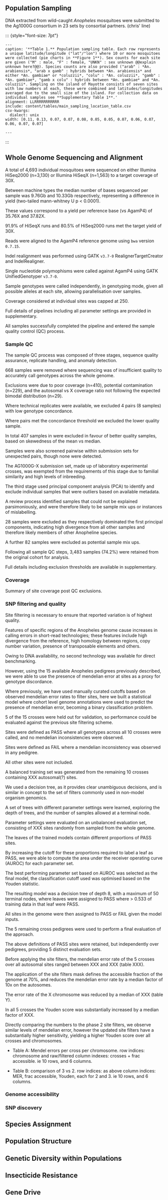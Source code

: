 ## Population Sampling

DNA extracted from wild-caught _Anopheles_ mosquitoes were submitted to the Ag1000G consortium in 23 sets by consortial partners. (chris' line)

::: {style="font-size: 7pt"}
```table
---
caption: '**Table 1.** Population sampling table. Each row represents a unique latitude/longitude ("lat"/"lon") where 10 or more mosquitoes were collected (pie charts in **Figure 1**). Sex counts for each site are given ("M" : male, "F" : female, "UNKN" : sex unknown @@explain unknown here?@@). Species counts are also provided ("arab" : *An. arabiensis*, "arab x gamb" : hybrids between *An. arabiensis* and either *An. gambiae* or *coluzzii*, "colu" : *An. coluzzii*, "gamb" : *An. gambiae*, "gamb x colu" : hybrids between *An. gambiae* and *An. coluzzii*. Sampling on the island of Mayotte consists of seven sites with low numbers at each, these were combined and latitudes/longitudes averaged due to the small size of the island. For collection data on individual samples see **Supplementary Table 1**.'
alignment: LLRRRRRRRRRRR
include: content/tables/main_sampling_location_table.csv
csv-kwargs:
  dialect: unix
width: [0.11, 0.13, 0.07, 0.07, 0.08, 0.05, 0.05, 0.07, 0.06, 0.07, 0.06, 0.07, 0.07]

---
```
:::

## Whole Genome Sequencing and Alignment

A total of 4,693 individual mosquitoes were sequenced on either Illumina HiSeq2000 (n=3,130) or Illumina HiSeqX (n=1,563) to a target coverage of 30X.

Between machine types the median number of bases sequenced per sample was 9.76Gb and 10.33Gb respectively, representing a difference in yield (two-tailed mann-whitney U p < 0.0001).

These values correspond to a yield per reference base (vs AgamP4) of 35.76X and 37.82X. 

91.9% of HiSeqX runs and 80.5% of HiSeq2000 runs met the target yield of 30X.

Reads were aligned to the AgamP4 reference genome using `bwa` version `0.7.15`.

Indel realignment was performed using GATK `v3.7-0` RealignerTargetCreator and IndelRealigner. 

Single nucleotide polymophisms were called against AgamP4 using GATK UnifiedGenotyper `v3.7-0`.

Sample genotypes were called independently, in genotyping mode, given all possible alleles at each site, allowing parallelisation over samples.

Coverage considered at individual sites was capped at 250.

Full details of pipelines including all parameter settings are provided in supplementary.

All samples successfully completed the pipeline and entered the sample quality control (QC) process.

### Sample QC

The sample QC process was composed of three stages, sequence quality assurance, replicate handling, and anomaly detection.

668 samples were removed where sequencing was of insufficient quality to accurately call genotypes across the whole genome.

Exclusions were due to poor coverage (n=410), potential contamination (n=229), and the autosomal vs X coverage ratio not following the expected bimodal distribution (n=29).

Where technical replicates were available, we excluded 4 pairs (8 samples) with low genotype concordance. 

Where pairs met the concordance threshold we excluded the lower quality sample.

In total 407 samples in were excluded in favour of better quality samples, based on skewedness of the mean vs median.

Samples were also screened pairwise within submission sets for unexpected pairs, though none were detected.

The AG1000G-X submission set, made up of laboratory experimental crosses, was exempted from the requirements of this stage due to familial similarity and high levels of inbreeding.

The third stage used principal component analysis (PCA) to identify and exclude individual samples that were outliers based on available metadata.

A review process identified samples that could not be explained parsimoniously, and were therefore likely to be sample mix ups or instances of mislabelling.

28 samples were excluded as they respectively dominated the first principal components, indicating high divergence from all other samples and therefore likely members of other Anopheline species.

A further 82 samples were excluded as potential sample mix ups.

Following all sample QC steps, 3,483 samples (74.2%) were retained from the original cohort for analysis.

Full details including exclusion thresholds are available in supplementary.

### Coverage

Summary of site coverage post QC exclusions.

### SNP filtering and quality

Site filtering is necessary to ensure that reported variation is of highest quality.

Features of specific regions of the Anopheles genome cause increases in calling errors in short-read technologies; these features include high divergence from the reference, high homology between regions, copy number variation, presence of transposable elements and others.

Owing to DNA availability, no second technology was available for direct benchmarking.

However, using the 15 available Anopheles pedigrees previously described, we were able to use the presence of mendelian error at sites as a proxy for genotype discordance.

Where previously, we have used manually curated cutoffs based on observed mendelian error rates to filter sites, here we built a statistical model where cohort level genome annotations were used to predict the presence of mendelian error, becoming a binary classification problem.

5 of the 15 crosses were held out for validation, so performance could be evaluated against the previous site filtering scheme.

Sites were defined as PASS where all genotypes across all 10 crosses were called, and no mendelian inconsistencies were observed.

Sites were defined as FAIL where a mendelian inconsistency was observed in any pedigree.

All other sites were not included.

A balanced training set was generated from the remaining 10 crosses containing XXX autosomal(?) sites.

We used a decision tree, as it provides clear unambiguous decisions, and is similar in concept to the set of filters commonly used in non-model organism genomics.

A set of trees with different parameter settings were learned, exploring the depth of trees, and the number of samples allowed at a terminal node.

Parameter settings were evaluated on an unbalanced evaluation set, consisting of XXX sites randomly from sampled from the whole genome.

The leaves of the trained models contain different proportions of PASS sites.

By increasing the cutoff for these proportions required to label a leaf as PASS, we were able to compute the area under the receiver operating curve (AUROC) for each parameter set.

The best performing parameter set based on AUROC was selected as the final model, the classification cutoff used was optimised based on the Youden statistic.

The resulting model was a decision tree of depth 8, with a maximum of 50 terminal nodes, where leaves were assigned to PASS where > 0.533 of training data in that leaf were PASS.

All sites in the genome were then assigned to PASS or FAIL given the model inputs.


The 5 remaining cross pedigrees were used to perform a final evaluation of the approach.

The above definitions of PASS sites were retained, but independently over pedigrees, providing 5 distinct evaluation sets.

Before applying the site filters, the mendelian error rate of the 5 crosses over all autosomal sites ranged between XXX and XXX (table XXX).

The application of the site filters mask defines the accessible fraction of the genome at 70%, and reduces the mendelian error rate by a median factor of 10x on the autosomes.

The error rate of the X chromosome was reduced by a median of XXX (table Y).

In all 5 crosses the Youden score was substantially increased by a median factor of XXX.

Directly comparing the numbers to the phase 2 site filters, we observe similar levels of mendelian error, however the updated site filters have a substantially higher sensitivity, yielding a higher Youden score over all crosses and chromosomes.

- Table A: Mendel errors per cross per chromosome. 
row indices: chromosome and raw/filtered
column indexes: crosses + frac accessible.
ie 10 rows, and 6 columns.

- Table B: comparison of 3 vs 2.
row indices: as above
column indices: MER, frac accessible, Youden, each for 2 and 3.
ie 10 rows, and 6 columns.














### Genome accessibility

### SNP discovery

## Species Assignment

## Population Structure

## Genetic Diversity within Populations

## Insecticide Resistance

## Gene Drive
